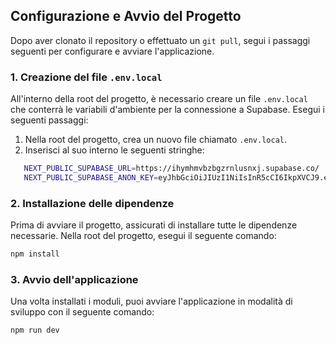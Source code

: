 ## Configurazione e Avvio del Progetto

Dopo aver clonato il repository o effettuato un `git pull`, segui i passaggi seguenti per configurare e avviare l'applicazione.

### 1. Creazione del file `.env.local`

All'interno della root del progetto, è necessario creare un file `.env.local` che conterrà le variabili d'ambiente per la connessione a Supabase. Esegui i seguenti passaggi:

1. Nella root del progetto, crea un nuovo file chiamato `.env.local`.
2. Inserisci al suo interno le seguenti stringhe:

```bash
   NEXT_PUBLIC_SUPABASE_URL=https://ihymhmvbzbgzrnlusnxj.supabase.co/
   NEXT_PUBLIC_SUPABASE_ANON_KEY=eyJhbGciOiJIUzI1NiIsInR5cCI6IkpXVCJ9.eyJpc3MiOiJzdXBhYmFzZSIsInJlZiI6ImloeW1obXZiemJnenJubHVzbnhqIiwicm9sZSI6ImFub24iLCJpYXQiOjE3MjU4Nzk2MzMsImV4cCI6MjA0MTQ1NTYzM30._mtUPXpudpf1-zMBK2gDk0ddvZJmVch4G3MSd9e6V6E
```

### 2. Installazione delle dipendenze

Prima di avviare il progetto, assicurati di installare tutte le dipendenze necessarie. Nella root del progetto, esegui il seguente comando:

```bash
npm install
```

### 3. Avvio dell'applicazione

Una volta installati i moduli, puoi avviare l'applicazione in modalità di sviluppo con il seguente comando:

```bash
npm run dev
```
